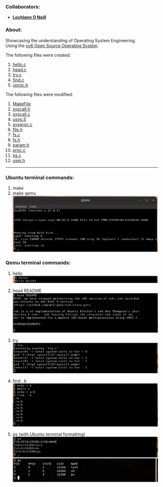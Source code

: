 <!--https://github.com/darsaveli/Readme-Markdown-Syntax-->

### Collaborators:
* **[Lochlann O Neill](https://github.com/lochlannoneill)**

### About:
Showcasing the understanding of Operating System Engineering.  
Using the [xv6 Open Source Operating System](https://github.com/mit-pdos/xv6-public).

The following files were created: 
  1. [hello.c](https://github.com/lochlannoneill/COMP8051-OSEng-xv6-qemu/blob/main/xv6-public-master/hello.c)
  2. [head.c](https://github.com/lochlannoneill/COMP8051-OSEng-xv6-qemu/blob/main/xv6-public-master/head.c)
  3. [try.c](https://github.com/lochlannoneill/COMP8051-OSEng-xv6-qemu/blob/main/xv6-public-master/try.c)
  4. [find.c](https://github.com/lochlannoneill/COMP8051-OSEng-xv6-qemu/blob/main/xv6-public-master/find.c)
  5. [uproc.h](https://github.com/lochlannoneill/COMP8051-OSEng-xv6-qemu/blob/main/xv6-public-master/uproc.h)

The following files were modified:
  1. [MakeFile](https://github.com/lochlannoneill/COMP8051-OSEng-xv6-qemu/blob/main/xv6-public-master/Makefile)
  2. [syscall.h](https://github.com/lochlannoneill/COMP8051-OSEng-xv6-qemu/blob/main/xv6-public-master/syscall.h)
  3. [syscall.c](https://github.com/lochlannoneill/COMP8051-OSEng-xv6-qemu/blob/main/xv6-public-master/syscall.c)
  4. [usys.S](https://github.com/lochlannoneill/COMP8051-OSEng-xv6-qemu/blob/main/xv6-public-master/usys.S)
  5. [sysproc.c](https://github.com/lochlannoneill/COMP8051-OSEng-xv6-qemu/blob/main/xv6-public-master/sysproc.c)
  6. [file.h](https://github.com/lochlannoneill/COMP8051-OSEng-xv6-qemu/blob/main/xv6-public-master/file.h)
  7. [fs.c](https://github.com/lochlannoneill/COMP8051-OSEng-xv6-qemu/blob/main/xv6-public-master/fs.c)
  8. [fs.h](https://github.com/lochlannoneill/COMP8051-OSEng-xv6-qemu/blob/main/xv6-public-master/fs.h)
  9. [param.h](https://github.com/lochlannoneill/COMP8051-OSEng-xv6-qemu/blob/main/xv6-public-master/param.h)
  10. [proc.c](https://github.com/lochlannoneill/COMP8051-OSEng-xv6-qemu/blob/main/xv6-public-master/proc.c)
  11. [ps.c](https://github.com/lochlannoneill/COMP8051-OSEng-xv6-qemu/blob/main/xv6-public-master/ps.c)
  11. [user.h](https://github.com/lochlannoneill/COMP8051-OSEng-xv6-qemu/blob/main/xv6-public-master/user.h)
  

***

### Ubuntu terminal commands:
  1. make
  2. make qemu  
  ![terminal_make_qemu](https://github.com/lochlannoneill/COMP8051-OS-xv6-qemu/blob/main/screenshots/terminal_make_qemu.png?raw=true)

### Qemu terminal commands:
  1. hello  
  ![terminal_hello](https://github.com/lochlannoneill/COMP8051-OS-xv6-qemu/blob/main/screenshots/terminal_hello.png?raw=true)
  
  2. head README  
  ![terminal_head](https://github.com/lochlannoneill/COMP8051-OS-xv6-qemu/blob/main/screenshots/terminal_head.png?raw=true)
  
  3. try  
  ![terminal_try](https://github.com/lochlannoneill/COMP8051-OS-xv6-qemu/blob/main/screenshots/terminal_try.png?raw=true)
  
  4. find . b  
  ![terminal_find](https://github.com/lochlannoneill/COMP8051-OS-xv6-qemu/blob/main/screenshots/terminal_find.png?raw=true)  
  
  5. ps (with Ubuntu terminal formatting)  
  ![terminal_ps](https://github.com/lochlannoneill/COMP8051-OS-xv6-qemu/blob/main/screenshots/terminal_ps.png?raw=true)  
  ![terminal_ps_ubuntu](https://github.com/lochlannoneill/COMP8051-OS-xv6-qemu/blob/main/screenshots/terminal_ps_ubuntu.png?raw=true)  
